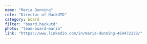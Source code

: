 ```yaml
---
name: "Maria Dunning"
role: "Director of HackUTD"
category: board
filter: "board,hackutd"
photo: "team-board-maria"
link: "https://www.linkedin.com/in/maria-dunning-469472138/"
---
```

